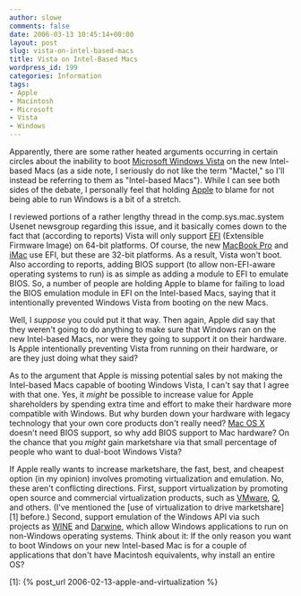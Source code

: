 ```yaml
---
author: slowe
comments: false
date: 2006-03-13 10:45:14+00:00
layout: post
slug: vista-on-intel-based-macs
title: Vista on Intel-Based Macs
wordpress_id: 199
categories: Information
tags:
- Apple
- Macintosh
- Microsoft
- Vista
- Windows
---
```


Apparently, there are some rather heated arguments occurring in certain circles about the inability to boot [Microsoft Windows Vista](http://www.microsoft.com/windowsvista/) on the new Intel-based Macs (as a side note, I seriously do not like the term "Mactel," so I'll instead be referring to them as "Intel-based Macs"). While I can see both sides of the debate, I personally feel that holding [Apple](http://www.apple.com/) to blame for not being able to run Windows is a bit of a stretch.

I reviewed portions of a rather lengthy thread in the comp.sys.mac.system Usenet newsgroup regarding this issue, and it basically comes down to the fact that (according to reports) Vista will only support [EFI](http://www.intel.com/technology/efi/) (Extensible Firmware Image) on 64-bit platforms. Of course, the new [MacBook Pro](http://www.apple.com/macbookpro/) and [iMac](http://www.apple.com/imac/) use EFI, but these are 32-bit platforms. As a result, Vista won't boot. Also according to reports, adding BIOS support (to allow non-EFI-aware operating systems to run) is as simple as adding a module to EFI to emulate BIOS. So, a number of people are holding Apple to blame for failing to load the BIOS emulation module in EFI on the Intel-based Macs, saying that it intentionally prevented Windows Vista from booting on the new Macs.

Well, I _suppose_ you could put it that way. Then again, Apple did say that they weren't going to do anything to make sure that Windows ran on the new Intel-based Macs, nor were they going to support it on their hardware. Is Apple intentionally preventing Vista from running on their hardware, or are they just doing what they said?

As to the argument that Apple is missing potential sales by not making the Intel-based Macs capable of booting Windows Vista, I can't say that I agree with that one. Yes, it _might_ be possible to increase value for Apple shareholders by spending extra time and effort to make their hardware more compatible with Windows. But why burden down your hardware with legacy technology that your own core products don't really need? [Mac OS X](http://www.apple.com/macosx/) doesn't need BIOS support, so why add BIOS support to Mac hardware? On the chance that you _might_ gain marketshare via that small percentage of people who want to dual-boot Windows Vista?

If Apple really wants to increase marketshare, the fast, best, and cheapest option (in my opinion) involves promoting virtualization and emulation. No, these aren't conflicting directions. First, support virtualization by promoting open source and commercial virtualization products, such as [VMware](http://www.vmware.com/), [Q](http://www.kberg.ch/q/index.php), and others. (I've mentioned the [use of virtualization to drive marketshare][1] before.) Second, support emulation of the Windows API via such projects as [WINE](http://www.winehq.com/) and [Darwine](http://darwine.opendarwin.org/), which allow Windows applications to run on non-Windows operating systems. Think about it: If the only reason you want to boot Windows on your new Intel-based Mac is for a couple of applications that don't have Macintosh equivalents, why install an entire OS?

[1]: {% post_url 2006-02-13-apple-and-virtualization %}
